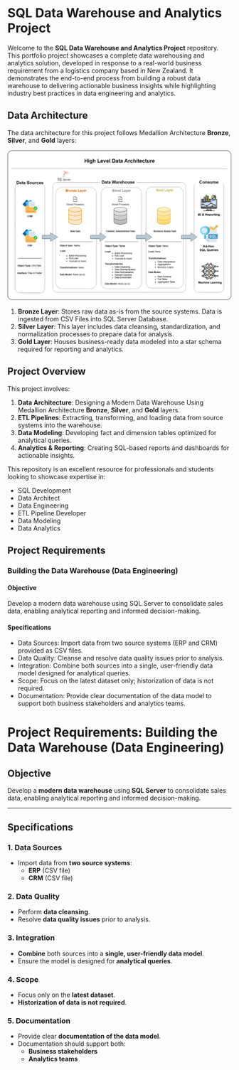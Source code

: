 # SQL Data Warehouse and Analytics Project

Welcome to the **SQL Data Warehouse and Analytics Project** repository.
This portfolio project showcases a complete data warehousing and analytics solution, developed in response to a real-world business requirement from a logistics company based in New Zealand. It demonstrates the end-to-end process from building a robust data warehouse to delivering actionable business insights while highlighting industry best practices in data engineering and analytics.


## Data Architecture

The data architecture for this project follows Medallion Architecture **Bronze**, **Silver**, and **Gold** layers:

![Data Architecture](docs/high_level_data_architecture.drawio.png)

1. **Bronze Layer**: Stores raw data as-is from the source systems. Data is ingested from CSV Files into SQL Server Database.
2. **Silver Layer**: This layer includes data cleansing, standardization, and normalization processes to prepare data for analysis.
3. **Gold Layer**: Houses business-ready data modeled into a star schema required for reporting and analytics.


## Project Overview

This project involves:

1. **Data Architecture**: Designing a Modern Data Warehouse Using Medallion Architecture **Bronze**, **Silver**, and **Gold** layers.
2. **ETL Pipelines**: Extracting, transforming, and loading data from source systems into the warehouse.
3. **Data Modeling**: Developing fact and dimension tables optimized for analytical queries.
4. **Analytics & Reporting**: Creating SQL-based reports and dashboards for actionable insights.

This repository is an excellent resource for professionals and students looking to showcase expertise in:
- SQL Development
- Data Architect
- Data Engineering  
- ETL Pipeline Developer  
- Data Modeling  
- Data Analytics  


## Project Requirements

### Building the Data Warehouse (Data Engineering)

#### Objective

Develop a modern data warehouse using SQL Server to consolidate sales data, enabling analytical reporting and informed decision-making.

#### Specifications
- Data Sources: Import data from two source systems (ERP and CRM) provided as CSV files.
- Data Quality: Cleanse and resolve data quality issues prior to analysis.
- Integration: Combine both sources into a single, user-friendly data model designed for analytical queries.
- Scope: Focus on the latest dataset only; historization of data is not required.
- Documentation: Provide clear documentation of the data model to support both business stakeholders and analytics teams.


# Project Requirements: Building the Data Warehouse (Data Engineering)

## Objective
Develop a **modern data warehouse** using **SQL Server** to consolidate sales data, enabling analytical reporting and informed decision-making.

---

## Specifications

### 1. Data Sources
- Import data from **two source systems**:  
  - **ERP** (CSV file)  
  - **CRM** (CSV file)

### 2. Data Quality
- Perform **data cleansing**.  
- Resolve **data quality issues** prior to analysis.

### 3. Integration
- **Combine** both sources into a **single, user-friendly data model**.  
- Ensure the model is designed for **analytical queries**.

### 4. Scope
- Focus only on the **latest dataset**.  
- **Historization of data is not required**.

### 5. Documentation
- Provide clear **documentation of the data model**.  
- Documentation should support both:  
  - **Business stakeholders**  
  - **Analytics teams**







